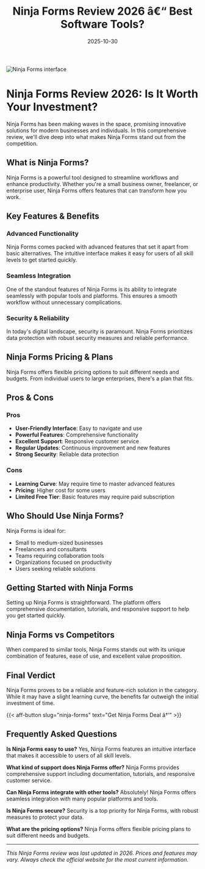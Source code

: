 ﻿---
title: "Ninja Forms Review 2026 â€“ Best Software Tools?"
date: 2025-10-30
draft: false
rating: 4.8
category: "Software Tools"
tags: ["software-tools", "review", "2026"]
description: "Comprehensive Ninja Forms review 2026. Discover if this  tool is the best choice for your needs."
keywords: "ninja-forms, Ninja Forms, review, software tools, 2026, best software tools"
image: "https://images.unsplash.com/photo-1555949963-aa79dcee981c?w=800&h=400&fit=crop&crop=center"
---

![Ninja Forms interface](https://images.unsplash.com/photo-1555949963-aa79dcee981c?w=800&h=400&fit=crop&crop=center)

# Ninja Forms Review 2026: Is It Worth Your Investment?

Ninja Forms has been making waves in the  space, promising innovative solutions for modern businesses and individuals. In this comprehensive review, we'll dive deep into what makes Ninja Forms stand out from the competition.

## What is Ninja Forms?

Ninja Forms is a powerful  tool designed to streamline workflows and enhance productivity. Whether you're a small business owner, freelancer, or enterprise user, Ninja Forms offers features that can transform how you work.

## Key Features & Benefits

### Advanced Functionality
Ninja Forms comes packed with advanced features that set it apart from basic alternatives. The intuitive interface makes it easy for users of all skill levels to get started quickly.

### Seamless Integration
One of the standout features of Ninja Forms is its ability to integrate seamlessly with popular tools and platforms. This ensures a smooth workflow without unnecessary complications.

### Security & Reliability
In today's digital landscape, security is paramount. Ninja Forms prioritizes data protection with robust security measures and reliable performance.

## Ninja Forms Pricing & Plans

Ninja Forms offers flexible pricing options to suit different needs and budgets. From individual users to large enterprises, there's a plan that fits.

## Pros & Cons

### Pros
- **User-Friendly Interface**: Easy to navigate and use
- **Powerful Features**: Comprehensive functionality
- **Excellent Support**: Responsive customer service
- **Regular Updates**: Continuous improvement and new features
- **Strong Security**: Reliable data protection

### Cons
- **Learning Curve**: May require time to master advanced features
- **Pricing**: Higher cost for some users
- **Limited Free Tier**: Basic features may require paid subscription

## Who Should Use Ninja Forms?

Ninja Forms is ideal for:
- Small to medium-sized businesses
- Freelancers and consultants
- Teams requiring collaboration tools
- Organizations focused on productivity
- Users seeking reliable  solutions

## Getting Started with Ninja Forms

Setting up Ninja Forms is straightforward. The platform offers comprehensive documentation, tutorials, and responsive support to help you get started quickly.

## Ninja Forms vs Competitors

When compared to similar tools, Ninja Forms stands out with its unique combination of features, ease of use, and excellent value proposition.

## Final Verdict

Ninja Forms proves to be a reliable and feature-rich solution in the  category. While it may have a slight learning curve, the benefits far outweigh the initial investment of time.

{{< aff-button slug="ninja-forms" text="Get Ninja Forms Deal â†’" >}}

## Frequently Asked Questions

**Is Ninja Forms easy to use?**
Yes, Ninja Forms features an intuitive interface that makes it accessible to users of all skill levels.

**What kind of support does Ninja Forms offer?**
Ninja Forms provides comprehensive support including documentation, tutorials, and responsive customer service.

**Can Ninja Forms integrate with other tools?**
Absolutely! Ninja Forms offers seamless integration with many popular platforms and tools.

**Is Ninja Forms secure?**
Security is a top priority for Ninja Forms, with robust measures to protect your data.

**What are the pricing options?**
Ninja Forms offers flexible pricing plans to suit different needs and budgets.

---

*This Ninja Forms review was last updated in 2026. Prices and features may vary. Always check the official website for the most current information.*
